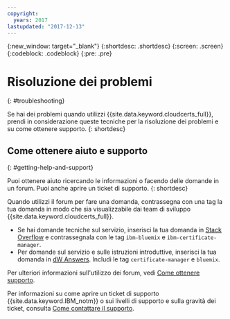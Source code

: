 ```yaml
---
copyright:
  years: 2017
lastupdated: "2017-12-13"
---
```

{:new_window: target="_blank"}
{:shortdesc: .shortdesc}
{:screen: .screen}
{:codeblock: .codeblock}
{:pre: .pre}

# Risoluzione dei problemi
{: #troubleshooting}

Se hai dei problemi quando utilizzi {{site.data.keyword.cloudcerts_full}}, prendi in considerazione queste tecniche per la risoluzione dei problemi e su come ottenere supporto.
{: shortdesc}


## Come ottenere aiuto e supporto 
{: #getting-help-and-support}

Puoi ottenere aiuto ricercando le informazioni o facendo delle domande in un forum. Puoi anche aprire un ticket di supporto.
{: shortdesc}

Quando utilizzi il forum per fare una domanda, contrassegna con una tag la tua domanda in modo che sia visualizzabile dai team di sviluppo {{site.data.keyword.cloudcerts_full}}.

-   Se hai domande tecniche sul servizio, inserisci la tua domanda in [Stack Overflow](http://stackoverflow.com/search?q=certificate-manager+ibm-bluemix) e contrassegnala con le tag `ibm-bluemix` e `ibm-certificate-manager`.  
-   Per domande sul servizio e sulle istruzioni introduttive, inserisci la tua domanda in [dW Answers](https://developer.ibm.com/answers/search.html?f=&type=question&redirect=search%2Fsearch&sort=relevance&q=certificate-manager%20%2B[bluemix]). Includi le tag `certificate-manager` e `bluemix`.

Per ulteriori informazioni sull'utilizzo dei forum, vedi [Come ottenere supporto](https://console.bluemix.net/docs/support/index.html#getting-help).

Per informazioni su come aprire un ticket di supporto {{site.data.keyword.IBM_notm}} o sui livelli di supporto e sulla gravità dei ticket, consulta [Come contattare il supporto](https://console.bluemix.net/docs/support/index.html#contacting-support).
